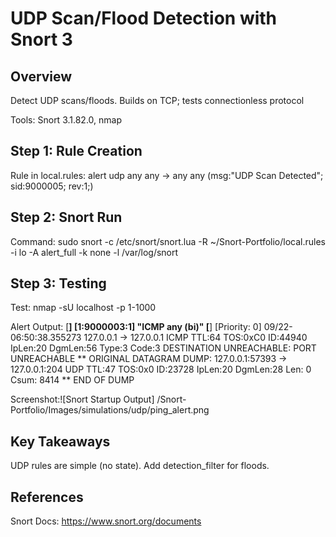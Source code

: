 # UDP Scan/Flood Detection with Snort 3

## Overview
Detect UDP scans/floods. Builds on TCP; tests connectionless protocol

Tools: Snort 3.1.82.0, nmap

## Step 1: Rule Creation
Rule in local.rules: alert udp any any -> any any (msg:"UDP Scan Detected"; sid:9000005; rev:1;)

## Step 2: Snort Run
Command: sudo snort -c /etc/snort/snort.lua -R ~/Snort-Portfolio/local.rules -i lo -A alert_full -k none -l /var/log/snort

## Step 3: Testing
Test: nmap -sU localhost -p 1-1000

Alert Output: [**] [1:9000003:1] "ICMP any (bi)" [**]
[Priority: 0] 
09/22-06:50:38.355273 127.0.0.1 -> 127.0.0.1
ICMP TTL:64 TOS:0xC0 ID:44940 IpLen:20 DgmLen:56
Type:3  Code:3  DESTINATION UNREACHABLE: PORT UNREACHABLE
** ORIGINAL DATAGRAM DUMP:
127.0.0.1:57393 -> 127.0.0.1:204
UDP TTL:47 TOS:0x0 ID:23728 IpLen:20 DgmLen:28
Len: 0  Csum: 8414
** END OF DUMP

Screenshot:![Snort Startup Output] /Snort-Portfolio/Images/simulations/udp/ping_alert.png




## Key Takeaways
UDP rules are simple (no state). Add detection_filter for floods.

## References
Snort Docs: https://www.snort.org/documents





